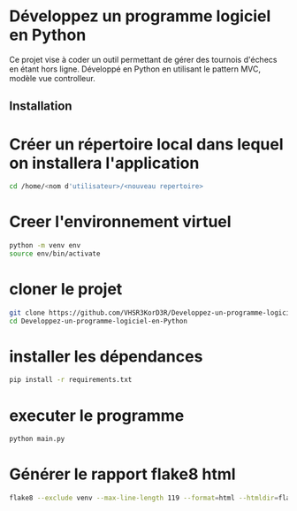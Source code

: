 # Développez un programme logiciel en Python
Ce projet vise à coder un outil permettant de gérer des tournois d'échecs en étant hors ligne. Développé en Python en utilisant le pattern MVC, modèle vue controlleur.

## Installation

# Créer un répertoire local dans lequel on installera l'application
```bash
cd /home/<nom d'utilisateur>/<nouveau repertoire>
```

# Creer l'environnement virtuel
```bash
python -m venv env
source env/bin/activate
```

# cloner le projet
```bash
git clone https://github.com/VHSR3KorD3R/Developpez-un-programme-logiciel-en-Python.git
cd Developpez-un-programme-logiciel-en-Python
```

# installer les dépendances
```bash
pip install -r requirements.txt
```

# executer le programme
```bash
python main.py
```

# Générer le rapport flake8 html
```bash
flake8 --exclude venv --max-line-length 119 --format=html --htmldir=flake-report
```

